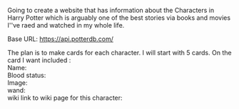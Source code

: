 Going to create a website that has information about the Characters in Harry Potter which is arguably one of the best stories via books and movies I''ve raed and watched in my whole life. 

Base URL: https://api.potterdb.com/


The plan is to make cards for each character. I will start with 5 cards.
    On the card I want included :
        <br>Name:
        <br>Blood status:
        <br>Image:
        <br>wand:
        <br>wiki link to wiki page for this character:
